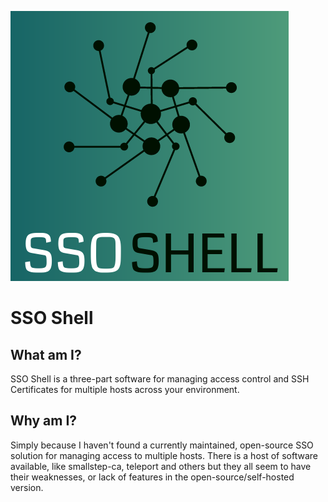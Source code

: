 ![](sso-shell.png)

# SSO Shell
## What am I?
SSO Shell is a three-part software for managing access control and SSH Certificates for multiple hosts across your environment.

## Why am I?
Simply because I haven't found a currently maintained, open-source SSO solution for managing access to multiple hosts. There is a host of software available, like smallstep-ca, teleport and others but they all seem to have their weaknesses, or lack of features in the open-source/self-hosted version.
